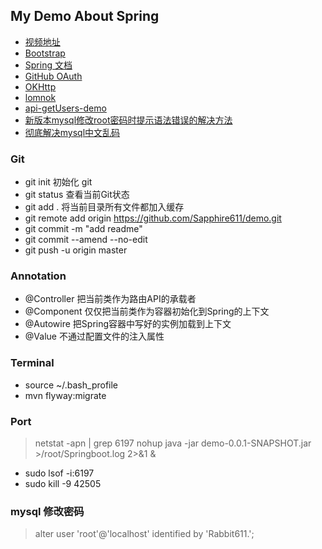 ## My Demo About Spring

- [视频地址](https://www.bilibili.com/video/BV1dK4y1b7YH)
- [Bootstrap](https://v3.bootcss.com/css/)
- [Spring 文档](https://spring.io/guidess)
- [GitHub OAuth](https://developer.github.com/apps/building-oauth-apps/authorizing-oauth-apps/)
- [OKHttp](https://square.github.io/okhttp/)
- [lomnok](https://projectlombok.org/)
- [api-getUsers-demo](https://api.github.com/users/Sapphire611)
- [新版本mysql修改root密码时提示语法错误的解决方法](https://blog.csdn.net/hunt_er/article/details/82901331)
- [彻底解决mysql中文乱码](https://blog.csdn.net/u012410733/article/details/61619656)

### Git
- git init  初始化 git
- git status 查看当前Git状态
- git add . 将当前目录所有文件都加入缓存
- git remote add origin https://github.com/Sapphire611/demo.git
- git commit -m "add readme"
- git commit --amend --no-edit
- git push -u origin master

### Annotation
- @Controller 把当前类作为路由API的承载者
- @Component 仅仅把当前类作为容器初始化到Spring的上下文
- @Autowire 把Spring容器中写好的实例加载到上下文
- @Value 不通过配置文件的注入属性


### Terminal
- source ~/.bash_profile
- mvn flyway:migrate

### Port
> netstat -apn | grep 6197
> nohup java -jar demo-0.0.1-SNAPSHOT.jar >/root/Springboot.log 2>&1 &
- sudo lsof -i:6197
- sudo kill -9 42505

### mysql 修改密码
> alter user 'root'@'localhost' identified by  'Rabbit611.';


